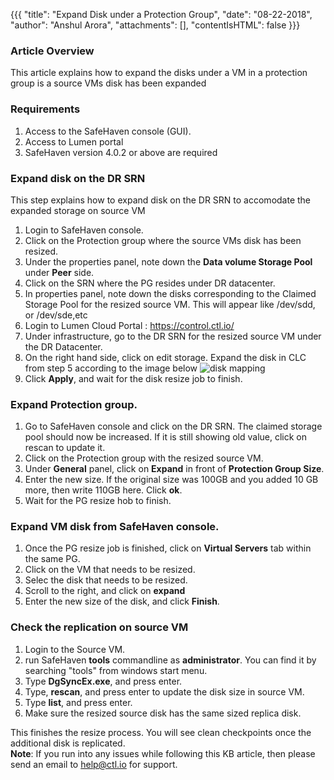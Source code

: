 {{{
  "title": "Expand Disk under a Protection Group",
  "date": "08-22-2018",
  "author": "Anshul Arora",
  "attachments": [],
  "contentIsHTML": false
}}}

### Article Overview
This article explains how to expand the disks under a VM in a protection group is a source VMs disk has been expanded

### Requirements
1. Access to the SafeHaven console (GUI).
2. Access to Lumen portal
3. SafeHaven version 4.0.2 or above are required

### Expand disk on the DR SRN
This step explains how to expand disk on the DR SRN to accomodate the expanded storage on source VM
1. Login to SafeHaven console.
2. Click on the Protection group where the source VMs disk has been resized.
3. Under the properties panel, note down the **Data volume Storage Pool** under **Peer** side.
4. Click on the SRN where the PG resides under DR datacenter.
5. In properties panel, note down the disks corresponding to the Claimed Storage Pool for the resized source VM. This will appear like /dev/sdd, or /dev/sde,etc
6. Login to Lumen Cloud Portal : https://control.ctl.io/
7. Under infrastructure, go to the DR SRN for the resized source VM under the DR Datacenter.
8. On the right hand side, click on edit storage. Expand the disk in CLC from step 5 according to the image below
   ![disk mapping](../../images/SH5.0/diskformat.png)
9. Click **Apply**, and wait for the disk resize job to finish.

### Expand Protection group.
1. Go to SafeHaven console and click on the DR SRN.
The claimed storage pool should now be increased. If it is still showing old value, click on rescan to update it.
2. Click on the Protection group with the resized source VM.
3. Under **General** panel, click on **Expand** in front of **Protection Group Size**.
4. Enter the new size. If the original size was 100GB and you added 10 GB more, then write 110GB here. Click **ok**.
5. Wait for the PG resize hob to finish.

### Expand VM disk from SafeHaven console.
1. Once the PG resize job is finished, click on **Virtual Servers** tab within the same PG.
2. Click on the VM that needs to be resized.
3. Selec the disk that needs to be resized.
4. Scroll to the right, and click on **expand**
5. Enter the new size of the disk, and click **Finish**.

### Check the replication on source VM
1. Login to the Source VM.
2. run SafeHaven **tools** commandline as **administrator**. You can find it by searching "tools" from windows start menu.
3. Type **DgSyncEx.exe**, and press enter.
4. Type, **rescan**, and press enter to update the disk size in source VM.
5. Type **list**, and press enter.
6. Make sure the resized source disk has the same sized replica disk.  

This finishes the resize process. You will see clean checkpoints once the additional disk is replicated.  
**Note**: If you run into any issues while following this KB article, then please send an email to help@ctl.io for support.


